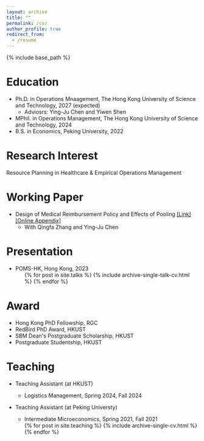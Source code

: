 ```yaml
---
layout: archive
title: ""
permalink: /cv/
author_profile: true
redirect_from:
  - /resume
---
```


{% include base_path %}

Education
======
* Ph.D. in Operations Mnaagement, The Hong Kong University of Science and Technology, 2027 (expected)
  * Adviosrs:  Ying-Ju Chen and Yiwen Shen
* MPhil. in Operations Management, The Hong Kong University of Science and Technology, 2024
* B.S. in Economics, Peking University, 2022



Research Interest
======
Resource Planning in Healthcare & Empirical Operations Management 


  
Working Paper
======
* Design of Medical Reimbursement Policy and Effects of Pooling [[Link]]([https://your-paper-link.com](https://papers.ssrn.com/sol3/papers.cfm?abstract_id=5008770)) [[Online Appendix]]([https://your-appendix-link.com](https://www.columbia.edu/~ys2784/research_files/Allocation_Supp.pdf))
  * With Qingfa Zhang and Ying-Ju Chen

Presentation
======
* POMS-HK, Hong Kong, 2023
  <ul>{% for post in site.talks %}
    {% include archive-single-talk-cv.html %}
  {% endfor %}</ul>

  
Award
======
* Hong Kong PhD Fellowship, RGC
* RedBird PhD Award, HKUST
* SBM Dean's Postgraduate Scholarship, HKUST
* Postgraduate Studentship, HKUST


Teaching
======
* Teaching Assistant (at HKUST)
  * Logistics Management, Spring 2024, Fall 2024
* Teaching Assistant (at Peking Universty)
  * Intermediate Microeconomics, Spring 2021, Fall 2021
  
  <ul>{% for post in site.teaching %}
    {% include archive-single-cv.html %}
  {% endfor %}</ul>
